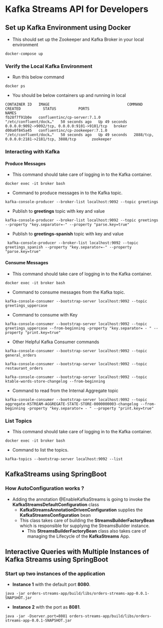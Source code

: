 # Kafka Streams API for Developers


## Set up Kafka Environment using Docker

- This should set up the Zookeeper and Kafka Broker in your local environment

```aidl
docker-compose up
```

### Verify the Local Kafka Environment

- Run this below command

```
docker ps
```

- You should be below containers up and running in local

```
CONTAINER ID   IMAGE                                   COMMAND                  CREATED          STATUS          PORTS                                            NAMES
fb28f7f91b0e   confluentinc/cp-server:7.1.0            "/etc/confluent/dock…"   50 seconds ago   Up 49 seconds   0.0.0.0:9092->9092/tcp, 0.0.0.0:9101->9101/tcp   broker
d00a0f845a45   confluentinc/cp-zookeeper:7.1.0         "/etc/confluent/dock…"   50 seconds ago   Up 49 seconds   2888/tcp, 0.0.0.0:2181->2181/tcp, 3888/tcp       zookeeper
```

### Interacting with Kafka

#### Produce Messages

- This  command should take care of logging in to the Kafka container.

```
docker exec -it broker bash
```

- Command to produce messages in to the Kafka topic.

```
kafka-console-producer --broker-list localhost:9092 --topic greetings
```

- Publish to **greetings** topic with key and value

```
kafka-console-producer --broker-list localhost:9092 --topic greetings --property "key.separator=-" --property "parse.key=true"

```

- Publish to **greetings-spanish** topic with key and value

```
 kafka-console-producer --broker-list localhost:9092 --topic greetings_spanish --property "key.separator=-" --property "parse.key=true"
```

#### Consume Messages

- This  command should take care of logging in to the Kafka container.

```
docker exec -it broker bash
```
- Command to consume messages from the Kafka topic.

```
kafka-console-consumer --bootstrap-server localhost:9092 --topic greetings_uppercase
```

- Command to consume with Key

```
kafka-console-consumer --bootstrap-server localhost:9092 --topic greetings_uppercase --from-beginning -property "key.separator= - " --property "print.key=true"
```

- Other Helpful Kafka Consumer commands

```
kafka-console-consumer --bootstrap-server localhost:9092 --topic general_orders
```

```
kafka-console-consumer --bootstrap-server localhost:9092 --topic restaurant_orders
```

```
kafka-console-consumer --bootstrap-server localhost:9092 --topic ktable-words-store-changelog --from-beginning
```

- Command to read from the Internal Aggregate topic

```
kafka-console-consumer --bootstrap-server localhost:9092 --topic aggregate-KSTREAM-AGGREGATE-STATE-STORE-0000000003-changelog --from-beginning -property "key.separator= - " --property "print.key=true"
```


### List Topics

- This  command should take care of logging in to the Kafka container.

```
docker exec -it broker bash
```

- Command to list the topics.

```
kafka-topics --bootstrap-server localhost:9092 --list
```


## KafkaStreams using SpringBoot

### How AutoConfiguration works ?

- Adding the annotation @EnableKafkaStreams is going to invoke the **KafkaStreamsDefaultConfiguration** class
  - **KafkaStreamsAnnotationDrivenConfiguration** supplies the **KafkaStreamsConfiguration** bean
  - This class takes care of building the **StreamsBuilderFactoryBean** which is responsible for supplying the StreamsBuilder instance.
      - This **StreamsBuilderFactoryBean** class also takes care of managing the Lifecycle of the **KafkaStreams** App.

## Interactive Queries with Multiple Instances of Kafka Streams using SpringBoot

### Start up two instances of the application

- **Instance 1** with the default port **8080**.

```
java -jar orders-streams-app/build/libs/orders-streams-app-0.0.1-SNAPSHOT.jar
```
- **Instance 2** with the port as **8081**.

```
java -jar -Dserver.port=8081 orders-streams-app/build/libs/orders-streams-app-0.0.1-SNAPSHOT.jar
```
